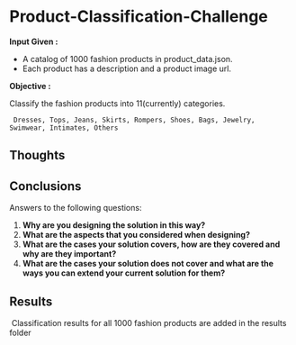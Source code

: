 # Product-Classification-Challenge

**Input Given :**  
* A catalog of 1000 fashion products in product_data.json.
* Each product has a description and a product image url.   


**Objective :**   

Classify the fashion products into 11(currently) categories.

     Dresses, Tops, Jeans, Skirts, Rompers, Shoes, Bags, Jewelry, Swimwear, Intimates, Others

## Thoughts





## Conclusions

Answers to the following questions:
1) **Why are you designing the solution in this way?**  
2) **What are the aspects that you considered when designing?**    
3) **What are the cases your solution covers, how are they covered and why are they important?**    
4) **What are the cases your solution does not cover and what are the ways you can extend your current solution for them?**  



## Results

­ Classification results for all 1000 fashion products are added in the results folder

